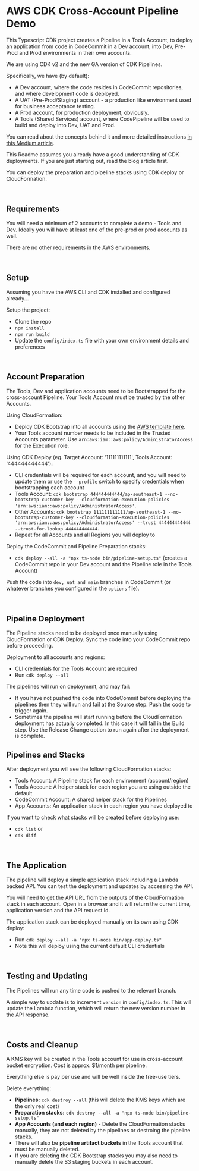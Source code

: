 # AWS CDK Cross-Account Pipeline Demo

This Typescript CDK project creates a Pipeline in a Tools Account, to deploy an application from code in CodeCommit in a Dev account,
into Dev, Pre-Prod and Prod environments in their own accounts.

We are using CDK v2 and the new GA version of CDK Pipelines.

Specifically, we have (by default):
- A Dev account, where the code resides in CodeCommit repositories, and where development code is deployed.
- A UAT (Pre-Prod/Staging) account - a production like environment used for business acceptance testing.
- A Prod account, for production deployment, obviously.
- A Tools (Shared Services) account, where CodePipeline will be used to build and deploy into Dev, UAT and Prod.

You can read about the concepts behind it and more detailed instructions [in this Medium article](https://markilott.medium.com/cdk-cross-account-pipelines-22e9cdc3c566).

This Readme assumes you already have a good understanding of CDK deployments. If you are just starting out, read the blog article first.

You can deploy the preparation and pipeline stacks using CDK deploy or CloudFormation.

&nbsp;

## Requirements

You will need a minimum of 2 accounts to complete a demo - Tools and Dev. Ideally you will have at least one of
the pre-prod or prod accounts as well.

There are no other requirements in the AWS environments.

&nbsp;

## Setup

Assuming you have the AWS CLI and CDK installed and configured already...

Setup the project:
- Clone the repo
- `npm install`
- `npm run build`
- Update the `config/index.ts` file with your own environment details and preferences

&nbsp;

## Account Preparation

The Tools, Dev and application accounts need to be Bootstrapped for the cross-account Pipeline. Your Tools Account must be trusted by the other Accounts.

Using CloudFormation:
- Deploy CDK Bootstrap into all accounts using the [AWS template here](https://github.com/aws/aws-cdk/blob/master/packages/aws-cdk/lib/api/bootstrap/bootstrap-template.yaml).
- Your Tools account number needs to be included in the Trusted Accounts parameter. Use `arn:aws:iam::aws:policy/AdministratorAccess` for the Execution role.

Using CDK Deploy (eg. Target Account: '111111111111', Tools Account: '444444444444'):
- CLI credentials will be required for each account, and you will need to update them or use the `--profile` switch to specify credentials when bootstrapping each account
- Tools Account: `cdk bootstrap 444444444444/ap-southeast-1 --no-bootstrap-customer-key --cloudformation-execution-policies 'arn:aws:iam::aws:policy/AdministratorAccess'`.
- Other Accounts: `cdk bootstrap 111111111111/ap-southeast-1 --no-bootstrap-customer-key --cloudformation-execution-policies 'arn:aws:iam::aws:policy/AdministratorAccess' --trust 444444444444 --trust-for-lookup 444444444444`.
- Repeat for all Accounts and all Regions you will deploy to

Deploy the CodeCommit and Pipeline Preparation stacks:
- `cdk deploy --all -a "npx ts-node bin/pipeline-setup.ts"` (creates a CodeCommit repo in your Dev account and the Pipeline role in the Tools Account)

Push the code into `dev, uat and main` branches in CodeCommit (or whatever branches you configured in the `options` file).

&nbsp;

## Pipeline Deployment

The Pipeline stacks need to be deployed once manually using CloudFormation or CDK Deploy. Sync the code into your CodeCommit repo before proceeding.

Deployment to all accounts and regions:
- CLI credentials for the Tools Account are required
- Run `cdk deploy --all`

The pipelines will run on deployment, and may fail:
- If you have not pushed the code into CodeCommit before deploying the pipelines then they will run and fail at the Source step. Push the code to trigger again.
- Sometimes the pipeline will start running before the CloudFormation deployment has actually completed. In this case it will fail in the Build step. Use the Release Change option to run again after the deployment is complete.

## Pipelines and Stacks

After deployment you will see the following CloudFormation stacks:
- Tools Account: A Pipeline stack for each environment (account/region)
- Tools Account: A helper stack for each region you are using outside the default
- CodeCommit Account: A shared helper stack for the Pipelines
- App Accounts: An application stack in each region you have deployed to

If you want to check what stacks will be created before deploying use:
- `cdk list` or
- `cdk diff`

&nbsp;

## The Application

The pipeline will deploy a simple application stack including a Lambda backed API. You can test the deployment and updates by accessing the API.

You will need to get the API URL from the outputs of the CloudFormation stack in each account. Open in a browser and it will return the current time, application version and the API request Id.

The application stack can be deployed manually on its own using CDK deploy:
- Run `cdk deploy --all -a "npx ts-node bin/app-deploy.ts"`
- Note this will deploy using the current default CLI credentials

&nbsp;

## Testing and Updating

The Pipelines will run any time code is pushed to the relevant branch.

A simple way to update is to increment `version` in `config/index.ts`. This will update the Lambda function, which will return the new version number in the API response.

&nbsp;

## Costs and Cleanup

A KMS key will be created in the Tools account for use in cross-account bucket encryption. Cost is approx. $1/month per pipeline.

Everything else is pay per use and will be well inside the free-use tiers.

Delete everything:
- **Pipelines:** `cdk destroy --all` (this will delete the KMS keys which are the only real cost)
- **Preparation stacks:** `cdk destroy --all -a "npx ts-node bin/pipeline-setup.ts"`
- **App Accounts (and each region)** - Delete the CloudFormation stacks manually, they are not deleted by the pipelines or destroing the pipeline stacks.
- There will also be **pipeline artifact buckets** in the Tools account that must be manually deleted.
- If you are deleting the CDK Bootstrap stacks you may also need to manually delete the S3 staging buckets in each account.
